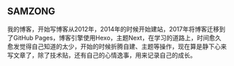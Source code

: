 ## SAMZONG
我的博客，开始写博客从2012年，2014年的时候开始建站，2017年将博客迁移到了GitHub Pages，博客引擎使用Hexo，主题Next，在学习的道路上，时间愈久愈发觉得自己知道的太少，开始的时候折腾自建、主题等操作，现在算是静下心来写文章了，除了技术贴，还有自己的心情逸事，用来记录自己的成长。
